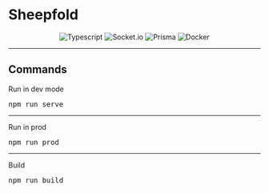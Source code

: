 <h1>Sheepfold</h1>
<p align="center">
    <img src="https://img.shields.io/badge/-Typescript-3c3c3c?style=flat&logo=Typescript" alt="Typescript">
    <img src="https://img.shields.io/badge/-Socket.io-3c3c3c?style=flat&logo=Socket.io" alt="Socket.io">
    <img src="https://img.shields.io/badge/-Prisma-3c3c3c?style=flat&logo=Prisma" alt="Prisma">
    <img src="https://img.shields.io/badge/-Docker-3c3c3c?style=flat&logo=Docker" alt="Docker">
<p>
<hr>
<h2>Commands</h2>
<p>Run in dev mode</p>
<pre>npm run serve</pre>
<hr>
<p>Run in prod</p>
<pre>npm run prod</pre>
<hr>
<p>Build</p>
<pre>npm run build</pre>
